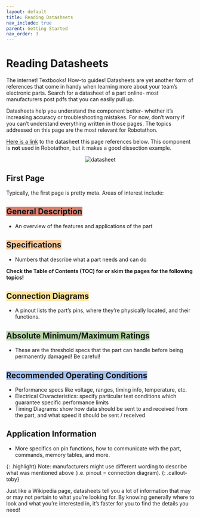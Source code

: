 ```yaml
---
layout: default
title: Reading Datasheets
nav_include: true
parent: Getting Started
nav_order: 3
---
```


# Reading Datasheets
The internet! Textbooks! How-to guides! Datasheets are yet another form of references that come in handy when learning more about your team’s electronic parts. Search for a datasheet of a part online- most manufacturers post pdfs that you can easily pull up. 

Datasheets help you understand the component better- whether it’s increasing accuracy or troubleshooting mistakes. For now, don’t worry if you can’t understand everything written in those pages. The topics addressed on this page are the most relevant for Robotathon. 

[Here is a link](https://www.infineon.com/dgdl/Infineon-IPP055N03L-DS-v01_03-en.pdf?fileId=db3a30431441fb5d01148d01ee1c0e91) to the datasheet this page references below. This component is **not** used in Robotathon, but it makes a good dissection example.

<div style="text-align: center;">
    <img src="{{ '/_assets/images/datasheet.png' | prepend: site.baseurl }}" alt="datasheet">
</div>

## First Page
Typically, the first page is pretty meta. Areas of interest include:

## <span style="background-color: #DD7E6B;">General Description</span>
* An overview of the features and applications of the part

## <span style="background-color: #f9cb9c;">Specifications</span>
* Numbers that describe what a part needs and can do

**Check the Table of Contents (TOC) for or skim the pages for the following topics!**
## <span style="background-color: #ffe599;">Connection Diagrams</span>
* A pinout lists the part’s pins, where they’re physically located, and their functions. 

## <span style="background-color: #b6d7a8;">Absolute Minimum/Maximum Ratings</span>
* These are the threshold specs that the part can handle before being permanently damaged! Be careful!

## <span style="background-color: #a4c2f4;"> Recommended Operating Conditions</span>
* Performance specs like voltage, ranges, timing info, temperature, etc. 
* Electrical Characteristics: specify particular test conditions which guarantee specific performance limits
* Timing Diagrams:  show how data should be sent to and received from the part, and what speed it should be sent / received

## Application Information
* More specifics on pin functions, how to communicate with the part, commands, memory tables, and more. 

{: .highlight}
Note: manufacturers might use different wording to describe what was mentioned above (i.e. pinout = connection diagram). 
{: .callout-toby}


Just like a Wikipedia page, datasheets tell you a lot of information that may or may not pertain to what you’re looking for. By knowing generally where to look and what you’re interested in, it’s faster for you to find the details you need!



